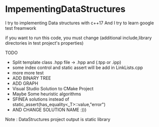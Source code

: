 # ImpementingDataStructures

I try to implementing Data structures with c++17 And I try to learn google test freamwork

if you want to run this code, you must change (additional include,library directories in test project's properties)

TODO
  * Split template class .hpp file -> .hpp and (.tpp or .ipp) 
  * some index control and static assert will be add in LinkLists.cpp
  * more more test
  * ADD BINARY TREE
  * ADD GRAPH
  * Visual Studio Solution to CMake Project
  * Maybe Some heuristic algorithms
  * SFINEA solutions instead of static_assert(has_equality<_T>::value,"error")  
  * AND CHANGE SOLUTION NAME :)))
  
Note : DataStructures project output is static library 

